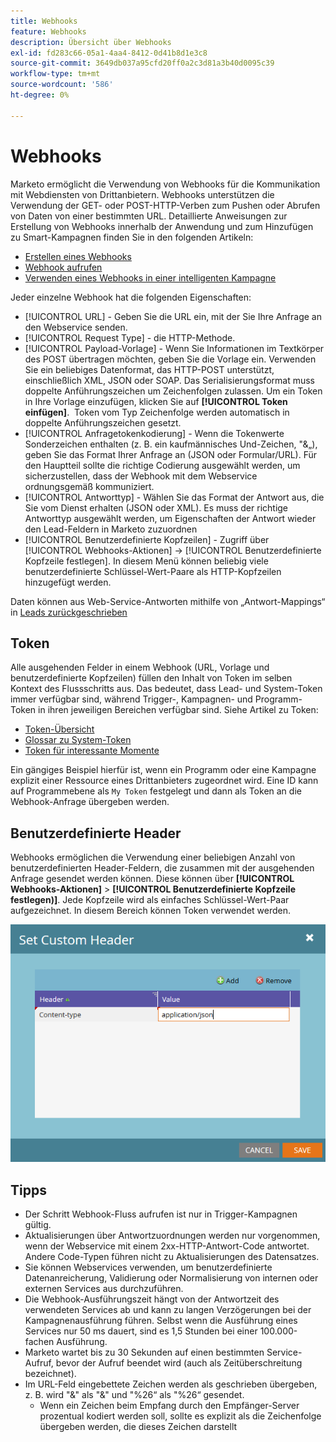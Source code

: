 ```yaml
---
title: Webhooks
feature: Webhooks
description: Übersicht über Webhooks
exl-id: fd283c66-05a1-4aa4-8412-0d41b8d1e3c8
source-git-commit: 3649db037a95cfd20ff0a2c3d81a3b40d0095c39
workflow-type: tm+mt
source-wordcount: '586'
ht-degree: 0%

---
```


# Webhooks

Marketo ermöglicht die Verwendung von Webhooks für die Kommunikation mit Webdiensten von Drittanbietern. Webhooks unterstützen die Verwendung der GET- oder POST-HTTP-Verben zum Pushen oder Abrufen von Daten von einer bestimmten URL. Detaillierte Anweisungen zur Erstellung von Webhooks innerhalb der Anwendung und zum Hinzufügen zu Smart-Kampagnen finden Sie in den folgenden Artikeln:

- [Erstellen eines Webhooks](https://experienceleague.adobe.com/de/docs/marketo/using/product-docs/administration/additional-integrations/create-a-webhook)
- [Webhook aufrufen](https://experienceleague.adobe.com/de/docs/marketo/using/product-docs/core-marketo-concepts/smart-campaigns/flow-actions/call-webhook)
- [Verwenden eines Webhooks in einer intelligenten Kampagne](https://experienceleague.adobe.com/de/docs/marketo/using/product-docs/core-marketo-concepts/smart-campaigns/flow-actions/use-a-webhook-in-a-smart-campaign)

Jeder einzelne Webhook hat die folgenden Eigenschaften:

- [!UICONTROL URL] - Geben Sie die URL ein, mit der Sie Ihre Anfrage an den Webservice senden.
- [!UICONTROL Request Type] - die HTTP-Methode.
- [!UICONTROL Payload-Vorlage] - Wenn Sie Informationen im Textkörper des POST übertragen möchten, geben Sie die Vorlage ein. Verwenden Sie ein beliebiges Datenformat, das HTTP-POST unterstützt, einschließlich XML, JSON oder SOAP. Das Serialisierungsformat muss doppelte Anführungszeichen um Zeichenfolgen zulassen. Um ein Token in Ihre Vorlage einzufügen, klicken Sie auf **[!UICONTROL Token einfügen]**.  Token vom Typ Zeichenfolge werden automatisch in doppelte Anführungszeichen gesetzt.
- [!UICONTROL Anfragetokenkodierung] - Wenn die Tokenwerte Sonderzeichen enthalten (z. B. ein kaufmännisches Und-Zeichen, &quot;&amp;„), geben Sie das Format Ihrer Anfrage an (JSON oder Formular/URL). Für den Hauptteil sollte die richtige Codierung ausgewählt werden, um sicherzustellen, dass der Webhook mit dem Webservice ordnungsgemäß kommuniziert.
- [!UICONTROL Antworttyp] - Wählen Sie das Format der Antwort aus, die Sie vom Dienst erhalten (JSON oder XML). Es muss der richtige Antworttyp ausgewählt werden, um Eigenschaften der Antwort wieder den Lead-Feldern in Marketo zuzuordnen
- [!UICONTROL Benutzerdefinierte Kopfzeilen] - Zugriff über [!UICONTROL Webhooks-Aktionen] -> [!UICONTROL Benutzerdefinierte Kopfzeile festlegen]. In diesem Menü können beliebig viele benutzerdefinierte Schlüssel-Wert-Paare als HTTP-Kopfzeilen hinzugefügt werden.

Daten können aus Web-Service-Antworten mithilfe von „Antwort-Mappings“ in [ Leads zurückgeschrieben ](response-mappings.md)

## Token

Alle ausgehenden Felder in einem Webhook (URL, Vorlage und benutzerdefinierte Kopfzeilen) füllen den Inhalt von Token im selben Kontext des Flussschritts aus. Das bedeutet, dass Lead- und System-Token immer verfügbar sind, während Trigger-, Kampagnen- und Programm-Token in ihren jeweiligen Bereichen verfügbar sind. Siehe Artikel zu Token:

- [Token-Übersicht](https://experienceleague.adobe.com/de/docs/marketo/using/product-docs/demand-generation/landing-pages/personalizing-landing-pages/tokens-overview)
- [Glossar zu System-Token](https://experienceleague.adobe.com/de/docs/marketo/using/product-docs/email-marketing/general/using-tokens/system-tokens-glossary)
- [Token für interessante Momente](https://experienceleague.adobe.com/de/docs/marketo/using/product-docs/marketo-sales-insight/msi-for-salesforce/features/tabs-in-the-msi-panel/interesting-moments/trigger-tokens-for-interesting-moments)

Ein gängiges Beispiel hierfür ist, wenn ein Programm oder eine Kampagne explizit einer Ressource eines Drittanbieters zugeordnet wird. Eine ID kann auf Programmebene als `My Token` festgelegt und dann als Token an die Webhook-Anfrage übergeben werden.

## Benutzerdefinierte Header

Webhooks ermöglichen die Verwendung einer beliebigen Anzahl von benutzerdefinierten Header-Feldern, die zusammen mit der ausgehenden Anfrage gesendet werden können. Diese können über **[!UICONTROL Webhooks-Aktionen]** > **[!UICONTROL Benutzerdefinierte Kopfzeile festlegen)]**. Jede Kopfzeile wird als einfaches Schlüssel-Wert-Paar aufgezeichnet. In diesem Bereich können Token verwendet werden.

![Benutzerdefinierte Kopfzeilen](assets/custom-headers.png)

## Tipps

- Der Schritt Webhook-Fluss aufrufen ist nur in Trigger-Kampagnen gültig.
- Aktualisierungen über Antwortzuordnungen werden nur vorgenommen, wenn der Webservice mit einem 2xx-HTTP-Antwort-Code antwortet. Andere Code-Typen führen nicht zu Aktualisierungen des Datensatzes.
- Sie können Webservices verwenden, um benutzerdefinierte Datenanreicherung, Validierung oder Normalisierung von internen oder externen Services aus durchzuführen.
- Die Webhook-Ausführungszeit hängt von der Antwortzeit des verwendeten Services ab und kann zu langen Verzögerungen bei der Kampagnenausführung führen. Selbst wenn die Ausführung eines Services nur 50 ms dauert, sind es 1,5 Stunden bei einer 100.000-fachen Ausführung.
- Marketo wartet bis zu 30 Sekunden auf einen bestimmten Service-Aufruf, bevor der Aufruf beendet wird (auch als Zeitüberschreitung bezeichnet).
- Im URL-Feld eingebettete Zeichen werden als geschrieben übergeben, z. B. wird &quot;&amp;&quot; als &quot;&amp;&quot; und &quot;%26“ als &quot;%26“ gesendet.
   - Wenn ein Zeichen beim Empfang durch den Empfänger-Server prozentual kodiert werden soll, sollte es explizit als die Zeichenfolge übergeben werden, die dieses Zeichen darstellt
